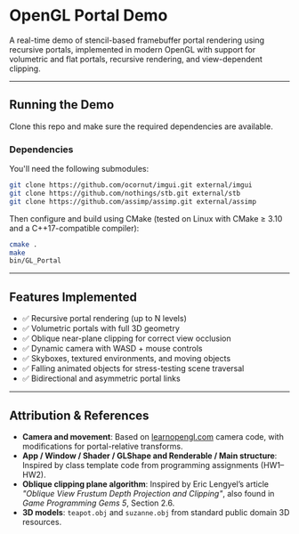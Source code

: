 # OpenGL Portal Demo

A real-time demo of stencil-based framebuffer portal rendering using recursive portals, implemented in modern OpenGL with support for volumetric and flat portals, recursive rendering, and view-dependent clipping.

---

##  Running the Demo

Clone this repo and make sure the required dependencies are available.

### Dependencies

You'll need the following submodules:

```bash
git clone https://github.com/ocornut/imgui.git external/imgui
git clone https://github.com/nothings/stb.git external/stb
git clone https://github.com/assimp/assimp.git external/assimp
```

Then configure and build using CMake (tested on Linux with CMake ≥ 3.10 and a C++17-compatible compiler):

```bash
cmake .
make
bin/GL_Portal
```

---

## Features Implemented

* ✅ Recursive portal rendering (up to N levels)
* ✅ Volumetric portals with full 3D geometry
* ✅ Oblique near-plane clipping for correct view occlusion
* ✅ Dynamic camera with WASD + mouse controls
* ✅ Skyboxes, textured environments, and moving objects
* ✅ Falling animated objects for stress-testing scene traversal
* ✅ Bidirectional and asymmetric portal links

---

## Attribution & References

* **Camera and movement**: Based on [learnopengl.com](https://learnopengl.com/Getting-started/Camera) camera code, with modifications for portal-relative transforms.
* **App / Window / Shader / GLShape and Renderable / Main structure**: Inspired by class template code from programming assignments (HW1–HW2).
* **Oblique clipping plane algorithm**: Inspired by Eric Lengyel’s article *"Oblique View Frustum Depth Projection and Clipping"*, also found in *Game Programming Gems 5*, Section 2.6.
* **3D models**: `teapot.obj` and `suzanne.obj` from standard public domain 3D resources.

